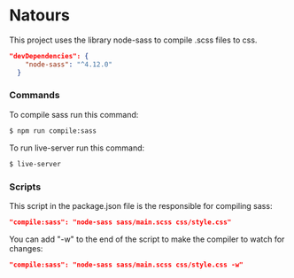 # Natours

This project uses the library node-sass to compile .scss files to css.
```json
"devDependencies": {
    "node-sass": "^4.12.0"
  }
```  
### Commands

To compile sass run this command:
```sh
$ npm run compile:sass
```

To run live-server run this command:
```sh
$ live-server
```
### Scripts

This script in the package.json file is the responsible for compiling sass:
```json
"compile:sass": "node-sass sass/main.scss css/style.css"
```  

You can add "-w" to the end of the script to make the compiler to watch for changes:
```json
"compile:sass": "node-sass sass/main.scss css/style.css -w"
```  